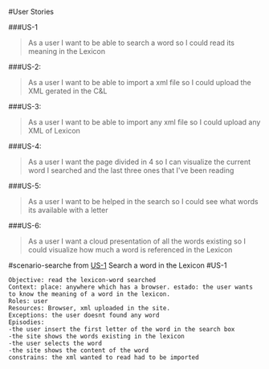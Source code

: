 #User Stories

###US-1  
> As a user I want to be able to search a word so I could read its meaning in the Lexicon

###US-2:
> As a user I want to be able to import a xml file so I could upload the XML gerated in the C&L

###US-3:  
> As a user I want to be able to import any xml file so I could upload any XML of Lexicon

###US-4:  
>As a user I want the page divided in 4 so I can visualize the current word I searched and the last three ones that I've been reading  

###US-5:  
>As a user I want to be helped in the search so I could see what words its available with a letter

###US-6:  
>As a user I want a cloud presentation of all the words existing so I could visualize how much a word is referenced in the Lexicon



#scenario-searche
from [US-1](#us-1)
Search a word in the Lexicon #US-1

    Objective: read the lexicon-word searched
    Context: place: anywhere which has a browser. estado: the user wants to know the meaning of a word in the lexicon.
    Roles: user
    Resources: Browser, xml uploaded in the site.
    Exceptions: the user doesnt found any word
    Episodies:
    -the user insert the first letter of the word in the search box
    -the site shows the words existing in the lexicon
    -the user selects the word
    -the site shows the content of the word
    constrains: the xml wanted to read had to be imported
